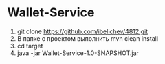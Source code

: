 # Wallet-Service

1. git clone https://github.com/ibelichev/4812.git
2. В папке с проектом выполнить mvn clean install
3. cd target
4. java -jar Wallet-Service-1.0-SNAPSHOT.jar
